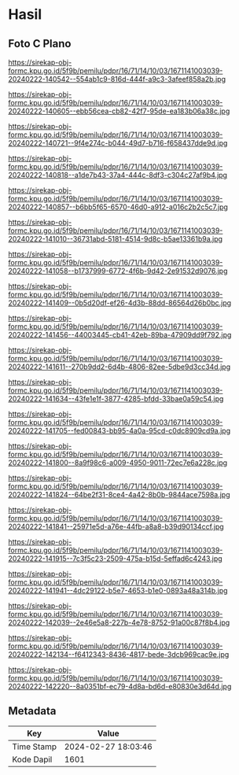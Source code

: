 # Hasil

## Foto C Plano

https://sirekap-obj-formc.kpu.go.id/5f9b/pemilu/pdpr/16/71/14/10/03/1671141003039-20240222-140542--554ab1c9-816d-444f-a9c3-3afeef858a2b.jpg

https://sirekap-obj-formc.kpu.go.id/5f9b/pemilu/pdpr/16/71/14/10/03/1671141003039-20240222-140605--ebb56cea-cb82-42f7-95de-ea183b06a38c.jpg

https://sirekap-obj-formc.kpu.go.id/5f9b/pemilu/pdpr/16/71/14/10/03/1671141003039-20240222-140721--9f4e274c-b044-49d7-b716-f658437dde9d.jpg

https://sirekap-obj-formc.kpu.go.id/5f9b/pemilu/pdpr/16/71/14/10/03/1671141003039-20240222-140818--a1de7b43-37a4-444c-8df3-c304c27af9b4.jpg

https://sirekap-obj-formc.kpu.go.id/5f9b/pemilu/pdpr/16/71/14/10/03/1671141003039-20240222-140857--b6bb5f65-6570-46d0-a912-a016c2b2c5c7.jpg

https://sirekap-obj-formc.kpu.go.id/5f9b/pemilu/pdpr/16/71/14/10/03/1671141003039-20240222-141010--36731abd-5181-4514-9d8c-b5ae13361b9a.jpg

https://sirekap-obj-formc.kpu.go.id/5f9b/pemilu/pdpr/16/71/14/10/03/1671141003039-20240222-141058--b1737999-6772-4f6b-9d42-2e91532d9076.jpg

https://sirekap-obj-formc.kpu.go.id/5f9b/pemilu/pdpr/16/71/14/10/03/1671141003039-20240222-141409--0b5d20df-ef26-4d3b-88dd-86564d26b0bc.jpg

https://sirekap-obj-formc.kpu.go.id/5f9b/pemilu/pdpr/16/71/14/10/03/1671141003039-20240222-141456--44003445-cb41-42eb-89ba-47909dd9f792.jpg

https://sirekap-obj-formc.kpu.go.id/5f9b/pemilu/pdpr/16/71/14/10/03/1671141003039-20240222-141611--270b9dd2-6d4b-4806-82ee-5dbe9d3cc34d.jpg

https://sirekap-obj-formc.kpu.go.id/5f9b/pemilu/pdpr/16/71/14/10/03/1671141003039-20240222-141634--43fe1e1f-3877-4285-bfdd-33bae0a59c54.jpg

https://sirekap-obj-formc.kpu.go.id/5f9b/pemilu/pdpr/16/71/14/10/03/1671141003039-20240222-141705--fed00843-bb95-4a0a-95cd-c0dc8909cd9a.jpg

https://sirekap-obj-formc.kpu.go.id/5f9b/pemilu/pdpr/16/71/14/10/03/1671141003039-20240222-141800--8a9f98c6-a009-4950-9011-72ec7e6a228c.jpg

https://sirekap-obj-formc.kpu.go.id/5f9b/pemilu/pdpr/16/71/14/10/03/1671141003039-20240222-141824--64be2f31-8ce4-4a42-8b0b-9844ace7598a.jpg

https://sirekap-obj-formc.kpu.go.id/5f9b/pemilu/pdpr/16/71/14/10/03/1671141003039-20240222-141841--25971e5d-a76e-44fb-a8a8-b39d90134ccf.jpg

https://sirekap-obj-formc.kpu.go.id/5f9b/pemilu/pdpr/16/71/14/10/03/1671141003039-20240222-141915--7c3f5c23-2509-475a-b15d-5effad6c4243.jpg

https://sirekap-obj-formc.kpu.go.id/5f9b/pemilu/pdpr/16/71/14/10/03/1671141003039-20240222-141941--4dc29122-b5e7-4653-b1e0-0893a48a314b.jpg

https://sirekap-obj-formc.kpu.go.id/5f9b/pemilu/pdpr/16/71/14/10/03/1671141003039-20240222-142039--2e46e5a8-227b-4e78-8752-91a00c87f8b4.jpg

https://sirekap-obj-formc.kpu.go.id/5f9b/pemilu/pdpr/16/71/14/10/03/1671141003039-20240222-142134--f6412343-8436-4817-bede-3dcb969cac9e.jpg

https://sirekap-obj-formc.kpu.go.id/5f9b/pemilu/pdpr/16/71/14/10/03/1671141003039-20240222-142220--8a0351bf-ec79-4d8a-bd6d-e80830e3d64d.jpg


## Metadata

| Key        | Value               |
| ---------- | ------------------- |
| Time Stamp | 2024-02-27 18:03:46 |
| Kode Dapil | 1601                |



